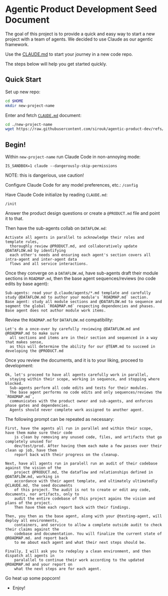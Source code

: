 # Agentic Product Development Seed Document

The goal of this project is to provide a quick and easy way to start a new project with a team of agents. We decided to use Claude as our agentic framework.

Use the [CLAUDE.md](/CLAUDE.md) to start your journey in a new code repo.

The steps below will help you get started quickly.


## Quick Start

Set up new repo:
```bash
cd $HOME
mkdir new-project-name
```

Enter and fetch [`CLAUDE.md`](/CLAUDE.md) document:
```bash
cd ./new-project-name
wget https://raw.githubusercontent.com/sirouk/agentic-product-dev/refs/heads/main/CLAUDE.md -O CLAUDE.md
```

## Begin!

Within `new-project-name` run Claude Code in non-annoying mode:
```
IS_SANDBOX=1 claude --dangerously-skip-permissions
```
NOTE: this is dangerious, use caution!

Configure Claude Code for any model preferences, etc.:
```/config```

Have Claude Code initialize by reading `CLAUDE.md`:
```
/init
```
Answer the product design questions or create a `@PRODUCT.md` file and point it to that.

Then have the sub-agents collab on `DATAFLOW.md`:
```
Activate all agents in parallel to acknowledge their roles and template rules,
  thoroughly review @PRODUCT.md, and collaboratively update @DATAFLOW.md by identifying
  each other's needs and ensuring each agent's section covers all intra-agent and inter-agent data
  flows and all service interactions.
```

Once they converge on a `DATAFLOW.md`, have sub-agents draft their module sections in `ROADMAP.md`, then the base agent sequences/reviews (no code edits by base agent):
```
Sub-agents: read your @.claude/agents/*.md template and carefully study @DATAFLOW.md to author your module's `ROADMAP.md` section.
Base agent: study all module sections and @DATAFLOW.md to sequence and segment the global `ROADMAP.md` respecting dependencies and phases. Base agent does not author module work items.
```

Review the `ROADMAP.md` for `DATAFLOW.md` compatibility:
```
Let's do a once-over by carefully reviewing @DATAFLOW.md and @ROADMAP.md to make sure
  all sections and items are in their section and sequenced in a way that makes sense,
  as this will determine the ability for our @TEAM.md to succeed in developing the @PRODUCT.md
```

Once you review the documents, and it is to your liking, proceed to development:
```
Ok, let's proceed to have all agents carefully work in parallel,
  staying within their scope, working in sequence, and stopping where blocked.
  Sub-agents perform all code edits and tests for their modules.
  The base agent performs no code edits and only sequences/reviews the `ROADMAP.md`,
  communicates with the product owner and sub-agents, and enforces phase gates and dependencies.
  Agents should never complete work assigned to another agent.
```

The following prompt can be repeated as necessary:
```
First, have the agents all run in parallel and within their scope, have them make sure their code 
    is clean by removing any unused code, files, and artifacts that go completely unused for 
    dev/test/prod. After having them each make a few passes over their clean up job, have them 
    report back with their progress on the cleanup.

Next, have all agents run in paralell run an audit of their codebase against the vision of the 
    project @PRODUCT.md, the dataflow and relationships defined in @DATAFLOW.md, working in 
    accordance with their agent template, and ultimately ultimatedly @CLAUDE.md, the seed documents 
    of this project. The audit is not to create or edit any code, documents, nor artifacts, only to 
    audit the entire codebase of this project agains the vision and plans of the project. 
    Then have them each report back with their findings. 

Then, you then as the base agent, along with your @testing-agent, will deploy all environments, 
    containers, and service to allow a complete outside audit to check their claims against the 
    codebase and documentation. You will finalize the current state of @ROADMAP.md. and report back 
    to me about each agent and what their next steps should be.

Finally, I will ask you to redeploy a clean environment, and then dispatch all agents in 
    paralallel to continue their work according to the updated @ROADMAP.md and your report on 
    what the next steps are for each agent.
```

Go heat up some popcorn!
- Enjoy!
